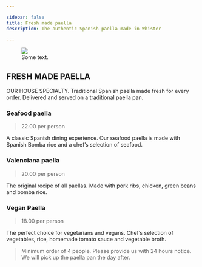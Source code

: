 ```yaml
---

sidebar: false
title: Fresh made paella 
description: The authentic Spanish paella made in Whister

---
```

<figure class="full-width-img">
  <img src="/img/EnTuCasa-Paella.jpg">
  <figcaption>Some text.</figcaption>
</figure>



## FRESH MADE PAELLA 

OUR HOUSE SPECIALTY. Traditional Spanish paella made fresh for every order. Delivered and served on a traditional paella pan.


### Seafood paella 
> 22.00 per person

A classic Spanish dining experience. Our seafood paella is made with Spanish Bomba rice and a chef’s selection of seafood.

### Valenciana paella 
> 20.00 per person

The original recipe of all paellas. Made with pork ribs, chicken, green beans and bomba rice.


### Vegan Paella
> 18.00 per person

The perfect choice for vegetarians and vegans. Chef’s selection of vegetables, rice, homemade tomato sauce and vegetable broth.



> Minimum order of 4 people. Please provide us with 24 hours notice. We will pick up the paella pan the day after.
